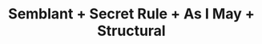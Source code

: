 ---
layout: post
category: concert
title: Semblant + Secret Rule + As I May + Structural
artists: 
- Semblant
- Secret Rule
- As I May
- Structural
place: 
- Petit Bain
country: France
city: Paris
---